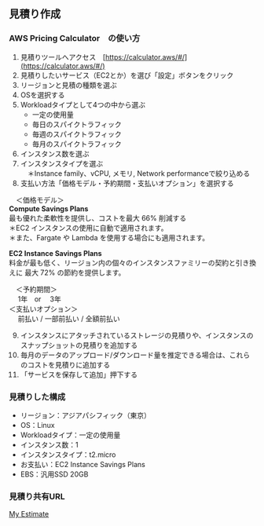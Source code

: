 ## 見積り作成 ##
### AWS Pricing Calculator　の使い方 ###
1. 見積りツールへアクセス　[https://calculator.aws/#/](https://calculator.aws/#/)
2. 見積りしたいサービス（EC2とか）を選び「設定」ボタンをクリック
3. リージョンと見積の種類を選ぶ
4. OSを選択する
5. Workloadタイプとして4つの中から選ぶ  
   - 一定の使用量
   - 毎日のスパイクトラフィック
   - 毎週のスパイクトラフィック
   - 毎月のスパイクトラフィック
6. インスタンス数を選ぶ　
7. インスタンスタイプを選ぶ  
　＊Instance family、vCPU, メモリ, Network performanceで絞り込める
8. 支払い方法「価格モデル・予約期間・支払いオプション」を選択する

　＜価格モデル＞  
**Compute Savings Plans**  
  最も優れた柔軟性を提供し、コストを最大 66% 削減する  
  ＊EC2 インスタンスの使用に自動で適用されます。  
  ＊また、Fargate や Lambda を使用する場合にも適用されます。  

**EC2 Instance Savings Plans**  
 料金が最も低く、リージョン内の個々のインスタンスファミリーの契約と引き換えに 
 最大 72% の節約を提供します。

　＜予約期間＞  
　  1年　or 　3年  
 ＜支払いオプション＞  
　  前払い / 一部前払い / 全額前払い

9. インスタンスにアタッチされているストレージの見積りや、インスタンスのスナップショットの見積りを追加する
10. 毎月のデータのアップロード/ダウンロード量を推定できる場合は、これらのコストを見積りに追加する
11. 「サービスを保存して追加」押下する

### 見積りした構成 ###
- リージョン：アジアパシフィック（東京）
- OS：Linux
- Workloadタイプ：一定の使用量
- インスタンス数：1
- インスタンスタイプ：t2.micro
- お支払い：EC2 Instance Savings Plans
- EBS：汎用SSD 20GB

### 見積り共有URL ###
[My Estimate](https://calculator.aws/#/estimate?id=211a717d4a204418094f26f7626ec09137de6f10
)


